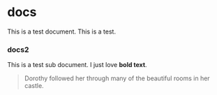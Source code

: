 # docs
This is a test document. This is a test.
### docs2
This is a test sub document.
I just love **bold text**.
> Dorothy followed her through many of the beautiful rooms in her castle.
